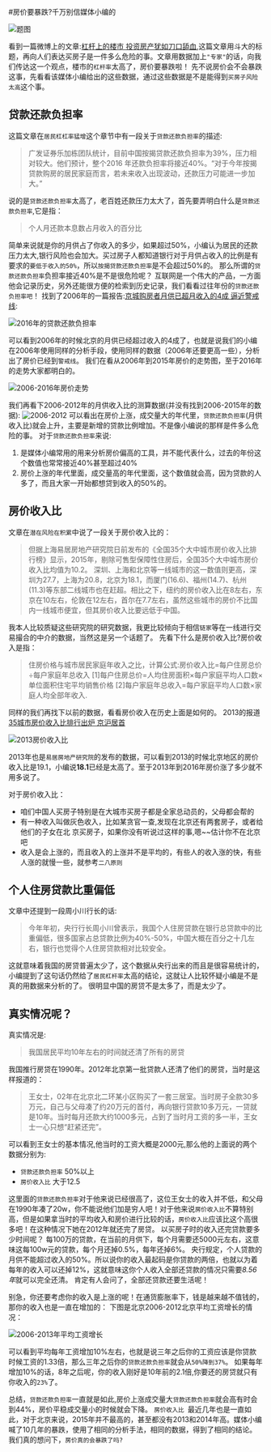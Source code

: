 #房价要暴跌?千万别信媒体小编的

![题图](http://upload-images.jianshu.io/upload_images/22188-6e01417bed333bf7.jpg?imageMogr2/auto-orient/strip%7CimageView2/2/w/1240)

看到一篇微博上的文章:[杠杆上的楼市 投资房产犹如刀口舔血](http://bj.leju.com/news/2016-09-14/07336181605587403715364.shtml),这篇文章用斗大的标题，再向人们表达买房子是一件多么危险的事。文章用数据加上`"专家"`的话，向我们传达这一个观点，楼市的`杠杆率`太高了，房价要暴跌啦！
先不说房价会不会暴跌这事，先看看该媒体小编给出的这些数据，通过这些数据是不是能得到`买房子风险太高`这个事。

## 贷款还款负担率
这篇文章在`居民杠杠率猛增`这个章节中有一段关于`贷款还款负担率`的描述:
>广发证券乐加栋团队统计，目前中国按揭贷款还款负担率为39%，压力相对较大。他们预计，整个2016 年还款负担率将接近40%。“对于今年按揭贷款购房的居民家庭而言，若未来收入出现波动，还款压力可能进一步加大。”

说的是`贷款还款负担率`太高了，老百姓还款压力太大了，首先要弄明白什么是`贷款还款负担率`,它是指：
>个人月还款本息数占月收入的百分比

简单来说就是你的月供占了你收入的多少，如果超过50%，小编认为居民的还款压力太大,银行风险也会加大。买过房子人都知道银行对于月供占收入的比例是有要求的`要低于收入的50%`，所以`按揭贷款还款负担率`是不会超过50%的。
那么所谓的`贷款还款负担率`负担率接近40%是不是很危险呢？
互联网是一个伟大的产品，一方面他会记录历史，另外还能很方便的检索到历史记录，我们看看过往年份的`贷款还款负担率吧`！
找到了2006年的一篇报告:[京城购房者月供已超月收入的4成 逼近警戒线](http://news.china.com/zh_cn/news100/11038989/20060603/13373833.html):

![2016年的贷款还款负担率](http://upload-images.jianshu.io/upload_images/22188-5c25ca7b49b29b62.png?imageMogr2/auto-orient/strip%7CimageView2/2/w/1240)

可以看到2006年的时候北京的月供已经超过收入的4成了，也就是说我们的小编在2006年使用同样的分析手段，使用同样的数据（2006年还要更高一些），分析出了房价已经到`警戒线`。
我们在看从2006年到2015年房价的走势图，至于2016年的走势大家都明白的。

![2006-2016年房价走势](http://upload-images.jianshu.io/upload_images/22188-d33b6811a20d7e54.jpg?imageMogr2/auto-orient/strip%7CimageView2/2/w/1240)

我们再看下2006-2012年的月供收入比的测算数据(并没有找到2006-2015年的数据):
![2006-2012](http://upload-images.jianshu.io/upload_images/22188-120861ef2bd2d26e.jpg?imageMogr2/auto-orient/strip%7CimageView2/2/w/1240)
可以看出在房价上涨，成交量大的年代里，`贷款还款负担率`(月供收入比)就会上升，主要是新增的贷款比例增加。不是像小编说的那样是件多么危险的事。
对于`贷款还款负担率`来说:

1.  是媒体小编常用的用来分析房价偏高的工具，并不能代表什么，过去的年份这个数值也常常接近40%甚至超过40%
2. 房价上涨的年代里面，成交量高的年代里面，这个数值就会高，因为贷款的人多了，而且大家一开始都想贷到收入的50%的。



## 房价收入比 
文章在`潜在风险在积累`中说了一段关于房价收入比的：
>但据上海易居房地产研究院日前发布的《全国35个大中城市房价收入比排行榜》显示，2015年，剔除可售型保障性住房后，全国35个大中城市房价收入比均值为10.2。
 深圳、上海和北京等一线城市的这一数值则更高，深圳为27.7，上海为20.8，北京为18.1，而厦门(16.6)、福州(14.7)、杭州(11.3)等东部二线城市也在赶超。相比之下，纽约的房价收入比在8左右，东京在10左右，伦敦在12左右，首尔在7.7左右，虽然这些城市的房价不比国内一线城市便宜，但其房价收入比要远低于中国。

我本人比较质疑这些研究院的研究数据，我更比较倾向于相信`链家`等在一线进行交易撮合的中介的数据，当然这是另一个话题了。
先看下什么是房价收入比?房价收入是指：
>住房价格与城市居民家庭年收入之比，计算公式:房价收入比=每户住房总价÷每户家庭年总收入 
    [1]每户住房总价=人均住房面积×每户家庭平均人口数×单位面积住宅平均销售价格 
    [2]每户家庭年总收入=每户家庭平均人口数×家庭人均全部年收入.

同样的我们再找下以前的数据，看看房价收入在历史上面是如何的。
2013的报道[35城市房价收入比排行出炉 京沪居首](http://www.chinanews.com/house/2014/05-26/6213128.shtml)

![2013房价收入比](http://upload-images.jianshu.io/upload_images/22188-bf7867258236be7f.png?imageMogr2/auto-orient/strip%7CimageView2/2/w/1240)

2013年也是`易居房地产研究院`的发布的数据，可以看到2013的时候北京地区的房价收入比是19.1，小编说**18.1**已经是太高了。至于2013年到2016年房价涨了多少就不用多说了。

对于房价收入比：

*  咱们中国人买房子特别是在大城市买房子都是全家总动员的，父母都会帮的
*  有一种收入叫做灰色收入，比如某贪官一查,发现在北京还有两套房子，或者给他们的子女在北 京买房子，如果你没有听说过这样的事,嗯~~估计你不在北京吧
* 收入是会上涨的，而且收入的上涨并不是平均的，有些人的收入涨的快，有些人涨的就慢一些，就参考`二八原则`


## 个人住房贷款比重偏低
文章中还提到一段周小川行长的话:
>今年年初，央行行长周小川曾表示，我国个人住房贷款在银行总贷款中的比重偏低，很多国家占总贷款比例为40%-50%，中国大概在百分之十几左右，银行也觉得个人住房贷款相对比较安全。

这就意味着我国的房贷普遍太少了，这个数据从央行出来的而且是很容易统计的，小编提到了这句话仍然给了`居民杠杆率`太高的结论，这就让人比较怀疑小编是不是真的用数据来分析的了。
很明显中国的房贷不是太多了，而是太少了。

## 真实情况呢？
真实情况是:
>我国居民平均10年左右的时间就还清了所有的房贷

我国推行房贷在1990年。2012年北京第一批贷款人还清了他们的房贷，当时是这样报道的：
>王女士，02年在北京北二环某小区购买了一套三居室。当时房子全款30多万元，自己与父母凑了约20万元的首付，再向银行贷款10多万元，一贷就是10年。当时每月还款大约1000多元，占到了当时月工资的多一半，王女士一心只想“赶紧还完”。

可以看到王女士的基本情况,他当时的工资大概是2000元,那么他的上面说的两个数据分别为:
* `贷款还款负担率` 50%以上
* `房价收入比` 大于12.5

这里面的`贷款还款负担率`对于他来说已经很高了，这位王女士的收入并不低，和父母在1990年凑了20w，你不能说他们加是穷人吧！对于他来说`房价收入比`不算特别高，但是如果拿当时的平均收入和房价进行比较的话，`房价收入比`应该比这个高很多吧！在这种情况下她在2012年就还完了房贷。
以买房子时的收入还完贷款要多少时间呢？
每100万的贷款，在当前的月供下，每个月需要还5000元左右，这意味这每100w元的贷款，每个月还掉0.5%，每年还掉6%。
央行规定，个人贷款的月供不能超过收入的50%。所以说你的收入最起码是你贷款的两倍，也就以为着每年的收入可以还掉12%，这就意味这你个人收入全部还贷款的情况只需要*8.56年*就可以完全还清。
肯定有人会问了，全部还贷款还要生活呢！

别急，你还要考虑你的收入是上涨的呢！在通货膨胀率下，钱是越来越不值钱的，那你的收入也是一直在增加的：
下图是北京2006-2012北京平均工资增长的情况：

![2006-2013年平均工资增长](http://upload-images.jianshu.io/upload_images/22188-c3190cca89679221.jpg?imageMogr2/auto-orient/strip%7CimageView2/2/w/1240)


可以看到平均每年工资增加10%左右，也就是说三年之后你的工资应该是你贷款时候工资的1.33倍，那么三年之后你的`贷款还款负担率`就会从`50%降到37%`。
如果每年增加10%的话，8年之后呢，你的收入刚好是10年前的2.1倍,你要还的房贷就只有你收入的`23%`了。

总结，`贷款还款负担率`一直就是如此,房价上涨成交量大`贷款还款负担率`就会高有时会到44%，房价平稳成交量小的时候就会下降。
`房价收入比 `最近几年也是一直如此，对于北京来说，2015年并不最高的，甚至都没有2013和2014年高。媒体小编喊了10几年的暴跌，使用了相同的分析手法，相同的数据，得到了相同的结论。
我们真的想问下，`房价真的会暴跌了吗?`



